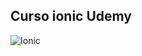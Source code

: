 ## Curso ionic Udemy

![Ionic](https://upload.wikimedia.org/wikipedia/commons/thumb/d/d1/Ionic_Logo.svg/2000px-Ionic_Logo.svg.png "Ionic")


